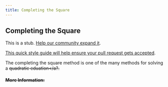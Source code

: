 ```yaml
---
title: Completing the Square
---
```

## Completing the Square

This is a stub. <a href='https://github.com/freecodecamp/guides/tree/master/src/pages/mathematics/completing-the-square/index.md' target='_blank' rel='nofollow'>Help our community expand it</a>.

<a href='https://github.com/freecodecamp/guides/blob/master/README.md' target='_blank' rel='nofollow'>This quick style guide will help ensure your pull request gets accepted</a>.

<!-- The article goes here, in GitHub-flavored Markdown. Feel free to add YouTube videos, images, and CodePen/JSBin embeds  -->
The completing the square method is one of the many methods for solving a <s href='https://guide.freecodecamp.org/mathematics/quadratic-equations' target='_blank'>quadratic eduation</a?.
#### More Information:
<!-- Please add any articles you think might be helpful to read before writing the article -->


